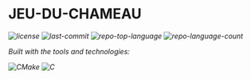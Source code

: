 <div id="top">

<!-- HEADER STYLE: MODERN -->
<div align="left" style="position: relative; width: 100%; height: 100%; ">



# JEU-DU-CHAMEAU

<em><em>

<!-- BADGES -->
<img src="https://img.shields.io/github/license/LTherage/Jeu-du-chameau?style=for-the-badge&logo=opensourceinitiative&logoColor=white&color=FF8C00" alt="license">
<img src="https://img.shields.io/github/last-commit/LTherage/Jeu-du-chameau?style=for-the-badge&logo=git&logoColor=white&color=FF8C00" alt="last-commit">
<img src="https://img.shields.io/github/languages/top/LTherage/Jeu-du-chameau?style=for-the-badge&color=FF8C00" alt="repo-top-language">
<img src="https://img.shields.io/github/languages/count/LTherage/Jeu-du-chameau?style=for-the-badge&color=FF8C00" alt="repo-language-count">

<em>Built with the tools and technologies:</em>

<img src="https://img.shields.io/badge/CMake-064F8C.svg?style=for-the-badge&logo=CMake&logoColor=white" alt="CMake">
<img src="https://img.shields.io/badge/C-A8B9CC.svg?style=for-the-badge&logo=C&logoColor=black" alt="C">

</div>
</div>
<br clear="right">

---

## 📖 Table of Contents

- [📖 Table of Contents](#-table-of-contents)
- [🎉 Overview](#-overview)
- [🦄 Features](#-features)
- [🎨 Project Structure](#-project-structure)
    - [📚 Project Index](#-project-index)
- [🚀 Getting Started](#-getting-started)
    - [📝 Prerequisites](#-prerequisites)
    - [🛠️ Installation](#-installation)
    - [🤖 Usage](#-usage)
    - [🧪 Testing](#-testing)
- [✨ Roadmap](#-roadmap)
- [🤗 Contributing](#-contributing)
- [📃 License](#-license)
- [👏 Acknowledgments](#-acknowledgments)

---

## 🎉 Overview



---

## 🦄 Features

<code>❯ REPLACE-ME</code>

---

## 🎨 Project Structure

```sh
└── Jeu-du-chameau/
    ├── CMakeLists.txt
    ├── HelloWorld.c
    ├── README.md
    └── main.cpp
```

### 📚 Project Index

<details open>
	<summary><b><code>JEU-DU-CHAMEAU/</code></b></summary>
	<!-- __root__ Submodule -->
	<details>
		<summary><b>__root__</b></summary>
		<blockquote>
			<div class='directory-path' style='padding: 8px 0; color: #666;'>
				<code><b>⦿ __root__</b></code>
			<table style='width: 100%; border-collapse: collapse;'>
			<thead>
				<tr style='background-color: #f8f9fa;'>
					<th style='width: 30%; text-align: left; padding: 8px;'>File Name</th>
					<th style='text-align: left; padding: 8px;'>Summary</th>
				</tr>
			</thead>
				<tr style='border-bottom: 1px solid #eee;'>
					<td style='padding: 8px;'><b><a href='https://github.com/LTherage/Jeu-du-chameau/blob/master/CMakeLists.txt'>CMakeLists.txt</a></b></td>
					<td style='padding: 8px;'>Code>❯ REPLACE-ME</code></td>
				</tr>
				<tr style='border-bottom: 1px solid #eee;'>
					<td style='padding: 8px;'><b><a href='https://github.com/LTherage/Jeu-du-chameau/blob/master/main.cpp'>main.cpp</a></b></td>
					<td style='padding: 8px;'>Code>❯ REPLACE-ME</code></td>
				</tr>
				<tr style='border-bottom: 1px solid #eee;'>
					<td style='padding: 8px;'><b><a href='https://github.com/LTherage/Jeu-du-chameau/blob/master/HelloWorld.c'>HelloWorld.c</a></b></td>
					<td style='padding: 8px;'>Code>❯ REPLACE-ME</code></td>
				</tr>
			</table>
		</blockquote>
	</details>
</details>

---

## 🚀 Getting Started

### 📝 Prerequisites

This project requires the following dependencies:

- **Programming Language:** CPP
- **Package Manager:** Cmake

### 🛠️ Installation

Build Jeu-du-chameau from the source and intsall dependencies:

1. **Clone the repository:**

    ```sh
    ❯ git clone https://github.com/LTherage/Jeu-du-chameau
    ```

2. **Navigate to the project directory:**

    ```sh
    ❯ cd Jeu-du-chameau
    ```

3. **Install the dependencies:**

<!-- SHIELDS BADGE CURRENTLY DISABLED -->
	<!-- [![cmake][cmake-shield]][cmake-link] -->
	<!-- REFERENCE LINKS -->
	<!-- [cmake-shield]: https://img.shields.io/badge/C++-00599C.svg?style={badge_style}&logo=c%2B%2B&logoColor=white -->
	<!-- [cmake-link]: https://isocpp.org/ -->

	**Using [cmake](https://isocpp.org/):**

	```sh
	❯ cmake . && make
	```

### 🤖 Usage

Run the project with:

**Using [cmake](https://isocpp.org/):**
```sh
./Jeu-du-chameau
```

### 🧪 Testing

Jeu-du-chameau uses the {__test_framework__} test framework. Run the test suite with:

**Using [cmake](https://isocpp.org/):**
```sh
ctest
```

---

## ✨ Roadmap

- [X] **`Task 1`**: <strike>Implement feature one.</strike>
- [ ] **`Task 2`**: Implement feature two.
- [ ] **`Task 3`**: Implement feature three.

---

## 🤗 Contributing

- **💬 [Join the Discussions](https://github.com/LTherage/Jeu-du-chameau/discussions)**: Share your insights, provide feedback, or ask questions.
- **🐛 [Report Issues](https://github.com/LTherage/Jeu-du-chameau/issues)**: Submit bugs found or log feature requests for the `Jeu-du-chameau` project.
- **💡 [Submit Pull Requests](https://github.com/LTherage/Jeu-du-chameau/blob/main/CONTRIBUTING.md)**: Review open PRs, and submit your own PRs.

<details closed>
<summary>Contributing Guidelines</summary>

1. **Fork the Repository**: Start by forking the project repository to your github account.
2. **Clone Locally**: Clone the forked repository to your local machine using a git client.
   ```sh
   git clone https://github.com/LTherage/Jeu-du-chameau
   ```
3. **Create a New Branch**: Always work on a new branch, giving it a descriptive name.
   ```sh
   git checkout -b new-feature-x
   ```
4. **Make Your Changes**: Develop and test your changes locally.
5. **Commit Your Changes**: Commit with a clear message describing your updates.
   ```sh
   git commit -m 'Implemented new feature x.'
   ```
6. **Push to github**: Push the changes to your forked repository.
   ```sh
   git push origin new-feature-x
   ```
7. **Submit a Pull Request**: Create a PR against the original project repository. Clearly describe the changes and their motivations.
8. **Review**: Once your PR is reviewed and approved, it will be merged into the main branch. Congratulations on your contribution!
</details>

<details closed>
<summary>Contributor Graph</summary>
<br>
<p align="left">
   <a href="https://github.com{/LTherage/Jeu-du-chameau/}graphs/contributors">
      <img src="https://contrib.rocks/image?repo=LTherage/Jeu-du-chameau">
   </a>
</p>
</details>

---

## 📃 License

Jeu-du-chameau is protected under the [LICENSE](https://choosealicense.com/licenses) License. For more details, refer to the [LICENSE](https://choosealicense.com/licenses/) file.

---

## 👏 Acknowledgments

- Credit `contributors`, `inspiration`, `references`, etc.

<div align="right">

[![][back-to-top]](#top)

</div>


[back-to-top]: https://img.shields.io/badge/-BACK_TO_TOP-151515?style=flat-square


---

